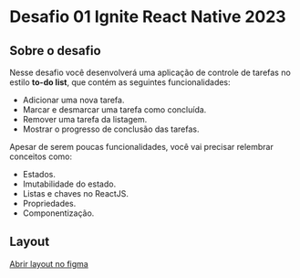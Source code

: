 # Desafio 01 Ignite React Native 2023

## Sobre o desafio

Nesse desafio você desenvolverá uma aplicação de controle de tarefas no estilo **to-do list**, que contém as seguintes funcionalidades:
* Adicionar uma nova tarefa.
* Marcar e desmarcar uma tarefa como concluída.
* Remover uma tarefa da listagem.
* Mostrar o progresso de conclusão das tarefas.

Apesar de serem poucas funcionalidades, você vai precisar relembrar conceitos como:
* Estados.
* Imutabilidade do estado.
* Listas e chaves no ReactJS.
* Propriedades.
* Componentização.

## Layout

<a href="https://www.figma.com/file/1kOi4pvAhsei1NW03xsGmq/ToDo-List-(Copy)?node-id=0-1&t=aEBk9s8bBajJDCyQ-0" target="__blank">
    Abrir layout no figma
</a>